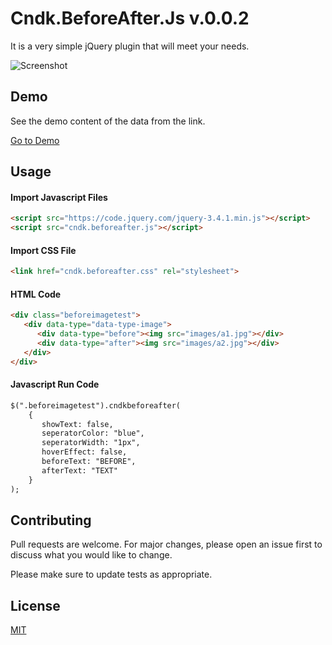 # Cndk.BeforeAfter.Js v.0.0.2

It is a very simple jQuery plugin that will meet your needs.

![Screenshot](https://i.ibb.co/9bCgWzc/Ekran-Resmi-2020-02-29-21-36-37.png)

## Demo

See the demo content of the data from the link.

[Go to Demo](https://www.ilkerc.com/cndkbeforeafterdemo/demo.html)

## Usage

#### Import Javascript Files

```html
<script src="https://code.jquery.com/jquery-3.4.1.min.js"></script>
<script src="cndk.beforeafter.js"></script>
```

#### Import CSS File

```html
<link href="cndk.beforeafter.css" rel="stylesheet">
```

#### HTML Code

```html
<div class="beforeimagetest">
   <div data-type="data-type-image">
      <div data-type="before"><img src="images/a1.jpg"></div>
      <div data-type="after"><img src="images/a2.jpg"></div>
   </div>
</div>
```

#### Javascript Run Code

```html
$(".beforeimagetest").cndkbeforeafter(
    {
       showText: false,
       seperatorColor: "blue",
       seperatorWidth: "1px",
       hoverEffect: false,
       beforeText: "BEFORE",
       afterText: "TEXT"
    }
);
```


## Contributing
Pull requests are welcome. For major changes, please open an issue first to discuss what you would like to change.

Please make sure to update tests as appropriate.

## License
[MIT](https://choosealicense.com/licenses/mit/)